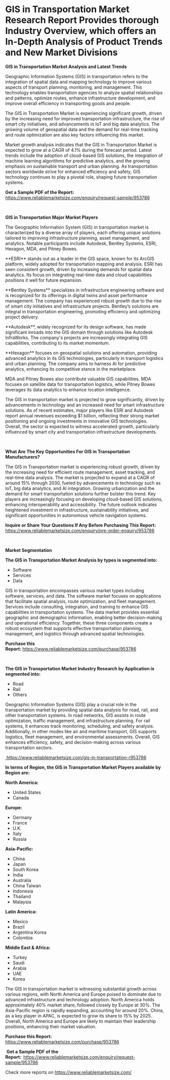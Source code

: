 <p><h1>GIS in Transportation Market Research Report Provides thorough Industry Overview, which offers an In-Depth Analysis of Product Trends and New Market Divisions</h1></p><p><strong>GIS in Transportation Market Analysis and Latest Trends</strong></p>
<p><p>Geographic Information Systems (GIS) in transportation refers to the integration of spatial data and mapping technology to improve various aspects of transport planning, monitoring, and management. This technology enables transportation agencies to analyze spatial relationships and patterns, optimize routes, enhance infrastructure development, and improve overall efficiency in transporting goods and people. </p><p>The GIS in Transportation Market is experiencing significant growth, driven by the increasing need for improved transportation infrastructure, the rise of smart city initiatives, and advancements in IoT and big data analytics. The growing volume of geospatial data and the demand for real-time tracking and route optimization are also key factors influencing this market. </p><p>Market growth analysis indicates that the GIS in Transportation Market is expected to grow at a CAGR of 4.1% during the forecast period. Latest trends include the adoption of cloud-based GIS solutions, the integration of machine learning algorithms for predictive analytics, and the growing emphasis on sustainable transport and urban planning. As transportation sectors worldwide strive for enhanced efficiency and safety, GIS technology continues to play a pivotal role, shaping future transportation systems.</p></p>
<p><strong>Get a Sample PDF of the Report:&nbsp;</strong> <a href="https://www.reliablemarketsize.com/enquiry/request-sample/953786?utm_campaign=3205&utm_medium=2&utm_source=Github&utm_content=ia&utm_term=07032025&utm_id=gis-in-transportation">https://www.reliablemarketsize.com/enquiry/request-sample/953786</a></p>
<p>&nbsp;</p>
<p><strong>GIS in Transportation Major Market Players</strong></p>
<p><p>The Geographic Information System (GIS) in transportation market is characterized by a diverse array of players, each offering unique solutions tailored to improving infrastructure planning, asset management, and analytics. Notable participants include Autodesk, Bentley Systems, ESRI, Hexagon, MDA, and Pitney Bowes.</p><p>**ESRI** stands out as a leader in the GIS space, known for its ArcGIS platform, widely adopted for transportation mapping and analysis. ESRI has seen consistent growth, driven by increasing demands for spatial data analytics. Its focus on integrating real-time data and cloud capabilities positions it well for future expansion.</p><p>**Bentley Systems** specializes in infrastructure engineering software and is recognized for its offerings in digital twins and asset performance management. The company has experienced robust growth due to the rise of smart city initiatives and infrastructure projects. Bentley’s solutions are integral in transportation engineering, promoting efficiency and optimizing project delivery.</p><p>**Autodesk**, widely recognized for its design software, has made significant inroads into the GIS domain through solutions like Autodesk InfraWorks. The company's projects are increasingly integrating GIS capabilities, contributing to its market momentum. </p><p>**Hexagon** focuses on geospatial solutions and automation, providing advanced analytics in its GIS technologies, particularly in transport logistics and urban planning. The company aims to harness AI for predictive analytics, enhancing its competitive stance in the marketplace.</p><p>MDA and Pitney Bowes also contribute valuable GIS capabilities. MDA focuses on satellite data for transportation logistics, while Pitney Bowes leverages its data analytics to enhance location intelligence.</p><p>The GIS in transportation market is projected to grow significantly, driven by advancements in technology and an increased need for smart infrastructure solutions. As of recent estimates, major players like ESRI and Autodesk report annual revenues exceeding $1 billion, reflecting their strong market positioning and ongoing investments in innovative GIS technologies. Overall, the sector is expected to witness accelerated growth, particularly influenced by smart city and transportation infrastructure developments.</p></p>
<p>&nbsp;</p>
<p><strong>What Are The Key Opportunities For GIS in Transportation Manufacturers?</strong></p>
<p><p>The GIS in Transportation market is experiencing robust growth, driven by the increasing need for efficient route management, asset tracking, and real-time data analysis. The market is projected to expand at a CAGR of around 15% through 2030, fueled by advancements in technology such as IoT, big data analytics, and AI integration. Growing urbanization and the demand for smart transportation solutions further bolster this trend. Key players are increasingly focusing on developing cloud-based GIS solutions, enhancing interoperability and accessibility. The future outlook indicates heightened investment in infrastructure, sustainability initiatives, and significant opportunities in autonomous vehicle navigation systems.</p></p>
<p><strong>Inquire or Share Your Questions If Any Before Purchasing This Report:</strong> <a href="https://www.reliablemarketsize.com/enquiry/pre-order-enquiry/953786?utm_campaign=3205&utm_medium=2&utm_source=Github&utm_content=ia&utm_term=07032025&utm_id=gis-in-transportation">https://www.reliablemarketsize.com/enquiry/pre-order-enquiry/953786</a></p>
<p>&nbsp;</p>
<p><strong>Market Segmentation</strong></p>
<p><strong>The GIS in Transportation Market Analysis by types is segmented into:</strong></p>
<p><ul><li>Software</li><li>Services</li><li>Data</li></ul></p>
<p><p>GIS in transportation encompasses various market types including software, services, and data. The software market focuses on applications that facilitate spatial analysis, route optimization, and fleet management. Services include consulting, integration, and training to enhance GIS capabilities in transportation systems. The data market provides essential geographic and demographic information, enabling better decision-making and operational efficiency. Together, these three components create a robust ecosystem that supports effective transportation planning, management, and logistics through advanced spatial technologies.</p></p>
<p><strong>Purchase this Report:&nbsp;</strong><a href="https://www.reliablemarketsize.com/purchase/953786?utm_campaign=3205&utm_medium=2&utm_source=Github&utm_content=ia&utm_term=07032025&utm_id=gis-in-transportation">https://www.reliablemarketsize.com/purchase/953786</a></p>
<p>&nbsp;</p>
<p><strong>The GIS in Transportation Market Industry Research by Application is segmented into:</strong></p>
<p><ul><li>Road</li><li>Rail</li><li>Others</li></ul></p>
<p><p>Geographic Information Systems (GIS) play a crucial role in the transportation market by providing spatial data analysis for road, rail, and other transportation systems. In road networks, GIS assists in route optimization, traffic management, and infrastructure planning. For rail systems, it enhances track monitoring, scheduling, and safety analysis. Additionally, in other modes like air and maritime transport, GIS supports logistics, fleet management, and environmental assessments. Overall, GIS enhances efficiency, safety, and decision-making across various transportation sectors.</p></p>
<p><a href="https://www.reliablemarketsize.com/gis-in-transportation-r953786?utm_campaign=3205&utm_medium=2&utm_source=Github&utm_content=ia&utm_term=07032025&utm_id=gis-in-transportation">&nbsp;https://www.reliablemarketsize.com/gis-in-transportation-r953786</a></p>
<p><strong>In terms of Region, the GIS in Transportation Market Players available by Region are:</strong></p>
<p>
    <p> <strong> North America: </strong>
        <ul>
            <li>United States</li>
            <li>Canada</li>
        </ul>
        </p> 
    <p> <strong> Europe: </strong>
        <ul>
            <li>Germany</li>
            <li>France</li>
            <li>U.K.</li>
            <li>Italy</li>
            <li>Russia</li>
        </ul>
        </p> 
    <p> <strong> Asia-Pacific: </strong>
        <ul>
            <li>China</li>
            <li>Japan</li>
            <li>South Korea</li>
            <li>India</li>
            <li>Australia</li>
            <li>China Taiwan</li>
            <li>Indonesia</li>
            <li>Thailand</li>
            <li>Malaysia</li>
        </ul>
        </p> 
    <p> <strong> Latin America: </strong>
        <ul>
            <li>Mexico</li>
            <li>Brazil</li>
            <li>Argentina Korea</li>
            <li>Colombia</li>
        </ul>
        </p> 
    <p> <strong> Middle East & Africa: </strong>
        <ul>
            <li>Turkey</li>
            <li>Saudi</li>
            <li>Arabia</li>
            <li>UAE</li>
            <li>Korea</li>
        </ul>
    </p>
    </p>
<p><p>The GIS in transportation market is witnessing substantial growth across various regions, with North America and Europe poised to dominate due to advanced infrastructure and technology adoption. North America holds approximately 40% market share, followed closely by Europe at 30%. The Asia-Pacific region is rapidly expanding, accounting for around 20%. China, as a key player in APAC, is expected to grow its share to 15% by 2025. Overall, North America and Europe are likely to maintain their leadership positions, enhancing their market valuation.</p></p>
<p><strong>Purchase this Report: </strong><a href="https://www.reliablemarketsize.com/purchase/953786?utm_campaign=3205&utm_medium=2&utm_source=Github&utm_content=ia&utm_term=07032025&utm_id=gis-in-transportation">https://www.reliablemarketsize.com/purchase/953786</a></p>
<p>&nbsp;<strong>Get a Sample PDF of the Report:&nbsp;&nbsp;</strong><a href="https://www.reliablemarketsize.com/enquiry/request-sample/953786?utm_campaign=3205&utm_medium=2&utm_source=Github&utm_content=ia&utm_term=07032025&utm_id=gis-in-transportation">https://www.reliablemarketsize.com/enquiry/request-sample/953786</a></p>
<p><strong></strong></p>
<p>Check more reports on <a href="https://www.reliablemarketsize.com/?utm_campaign=3205&utm_medium=2&utm_source=Github&utm_content=ia&utm_term=07032025&utm_id=gis-in-transportation">https://www.reliablemarketsize.com/</a></p>